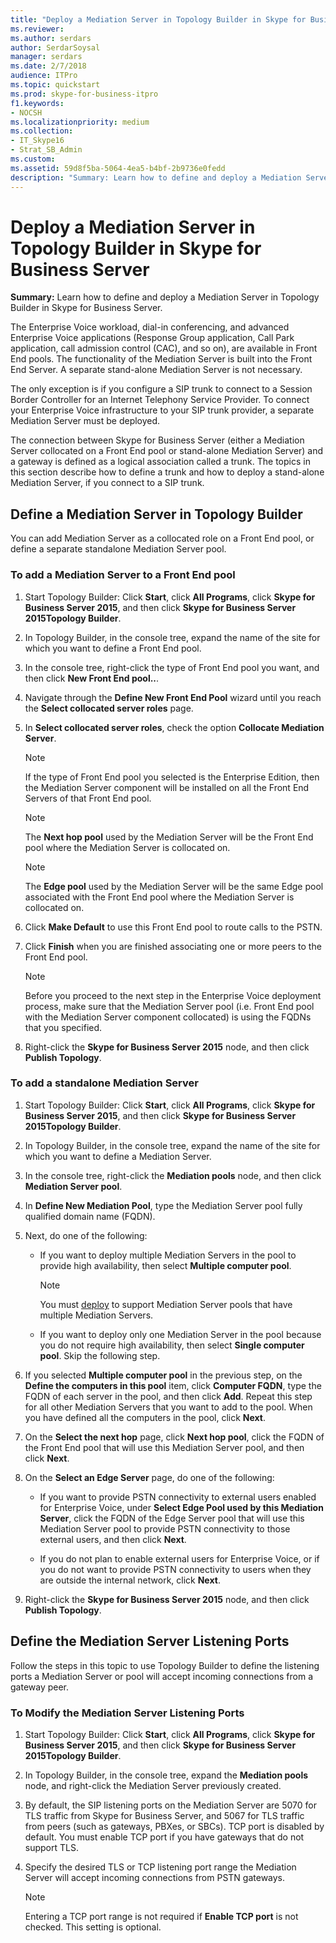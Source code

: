 ```yaml
---
title: "Deploy a Mediation Server in Topology Builder in Skype for Business Server"
ms.reviewer: 
ms.author: serdars
author: SerdarSoysal
manager: serdars
ms.date: 2/7/2018
audience: ITPro
ms.topic: quickstart
ms.prod: skype-for-business-itpro
f1.keywords:
- NOCSH
ms.localizationpriority: medium
ms.collection: 
- IT_Skype16
- Strat_SB_Admin
ms.custom: 
ms.assetid: 59d8f5ba-5064-4ea5-b4bf-2b9736e0fedd
description: "Summary: Learn how to define and deploy a Mediation Server in Topology Builder in Skype for Business Server."
---
```


# Deploy a Mediation Server in Topology Builder in Skype for Business Server
 
**Summary:** Learn how to define and deploy a Mediation Server in Topology Builder in Skype for Business Server.
  
The Enterprise Voice workload, dial-in conferencing, and advanced Enterprise Voice applications (Response Group application, Call Park application, call admission control (CAC), and so on), are available in Front End pools. The functionality of the Mediation Server is built into the Front End Server. A separate stand-alone Mediation Server is not necessary. 
  
The only exception is if you configure a SIP trunk to connect to a Session Border Controller for an Internet Telephony Service Provider. To connect your Enterprise Voice infrastructure to your SIP trunk provider, a separate Mediation Server must be deployed.
  
The connection between Skype for Business Server (either a Mediation Server collocated on a Front End pool or stand-alone Mediation Server) and a gateway is defined as a logical association called a trunk. The topics in this section describe how to define a trunk and how to deploy a stand-alone Mediation Server, if you connect to a SIP trunk.
  
## Define a Mediation Server in Topology Builder

You can add Mediation Server as a collocated role on a Front End pool, or define a separate standalone Mediation Server pool.
  
### To add a Mediation Server to a Front End pool

1. Start Topology Builder: Click **Start**, click **All Programs**, click **Skype for Business Server 2015**, and then click **Skype for Business Server 2015Topology Builder**.
    
2. In Topology Builder, in the console tree, expand the name of the site for which you want to define a Front End pool.
    
3. In the console tree, right-click the type of Front End pool you want, and then click **New Front End pool..**.
    
4. Navigate through the **Define New Front End Pool** wizard until you reach the **Select collocated server roles** page.
    
5. In **Select collocated server roles**, check the option **Collocate Mediation Server**.
    
    > [!NOTE]
    > If the type of Front End pool you selected is the Enterprise Edition, then the Mediation Server component will be installed on all the Front End Servers of that Front End pool. 
  
    > [!NOTE]
    > The **Next hop pool** used by the Mediation Server will be the Front End pool where the Mediation Server is collocated on.
  
    > [!NOTE]
    > The **Edge pool** used by the Mediation Server will be the same Edge pool associated with the Front End pool where the Mediation Server is collocated on.
  
6. Click **Make Default** to use this Front End pool to route calls to the PSTN.
    
7. Click **Finish** when you are finished associating one or more peers to the Front End pool.
    
    > [!NOTE]
    > Before you proceed to the next step in the Enterprise Voice deployment process, make sure that the Mediation Server pool (i.e. Front End pool with the Mediation Server component collocated) is using the FQDNs that you specified. 
  
8. Right-click the **Skype for Business Server 2015** node, and then click **Publish Topology**.
    
### To add a standalone Mediation Server

1. Start Topology Builder: Click **Start**, click **All Programs**, click **Skype for Business Server 2015**, and then click **Skype for Business Server 2015Topology Builder**.
    
2. In Topology Builder, in the console tree, expand the name of the site for which you want to define a Mediation Server.
    
3. In the console tree, right-click the **Mediation pools** node, and then click **Mediation Server pool**.
    
4. In **Define New Mediation Pool**, type the Mediation Server pool fully qualified domain name (FQDN).
    
5. Next, do one of the following:
    
   - If you want to deploy multiple Mediation Servers in the pool to provide high availability, then select **Multiple computer pool**.
    
     > [!NOTE]
     > You must [deploy](../../plan-your-deployment/network-requirements/load-balancing.md#BKMK_DNSLoadBalancing) to support Mediation Server pools that have multiple Mediation Servers.
  
   - If you want to deploy only one Mediation Server in the pool because you do not require high availability, then select **Single computer pool**. Skip the following step.
    
6. If you selected **Multiple computer pool** in the previous step, on the **Define the computers in this pool** item, click **Computer FQDN**, type the FQDN of each server in the pool, and then click **Add**. Repeat this step for all other Mediation Servers that you want to add to the pool. When you have defined all the computers in the pool, click **Next**.
    
7. On the **Select the next hop** page, click **Next hop pool**, click the FQDN of the Front End pool that will use this Mediation Server pool, and then click **Next**.
    
8. On the **Select an Edge Server** page, do one of the following:
    
   - If you want to provide PSTN connectivity to external users enabled for Enterprise Voice, under **Select Edge Pool used by this Mediation Server**, click the FQDN of the Edge Server pool that will use this Mediation Server pool to provide PSTN connectivity to those external users, and then click **Next**.
    
   - If you do not plan to enable external users for Enterprise Voice, or if you do not want to provide PSTN connectivity to users when they are outside the internal network, click **Next**.
    
9. Right-click the **Skype for Business Server 2015** node, and then click **Publish Topology**.
    
## Define the Mediation Server Listening Ports

Follow the steps in this topic to use Topology Builder to define the listening ports a Mediation Server or pool will accept incoming connections from a gateway peer.
  
### To Modify the Mediation Server Listening Ports

1. Start Topology Builder: Click **Start**, click **All Programs**, click **Skype for Business Server 2015**, and then click **Skype for Business Server 2015Topology Builder**.
    
2. In Topology Builder, in the console tree, expand the **Mediation pools** node, and right-click the Mediation Server previously created.
    
3. By default, the SIP listening ports on the Mediation Server are 5070 for TLS traffic from Skype for Business Server, and 5067 for TLS traffic from peers (such as gateways, PBXes, or SBCs). TCP port is disabled by default. You must enable TCP port if you have gateways that do not support TLS.
    
4. Specify the desired TLS or TCP listening port range the Mediation Server will accept incoming connections from PSTN gateways.
    
    > [!NOTE]
    > Entering a TCP port range is not required if **Enable TCP port** is not checked. This setting is optional.
  

